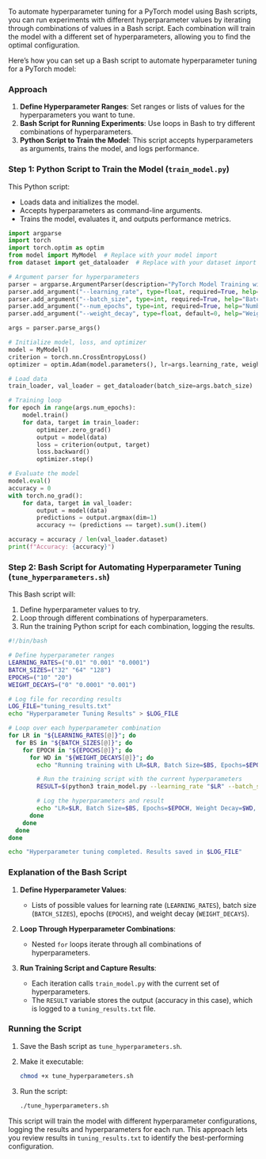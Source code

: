 To automate hyperparameter tuning for a PyTorch model using Bash scripts, you can run experiments with different hyperparameter values by iterating through combinations of values in a Bash script. Each combination will train the model with a different set of hyperparameters, allowing you to find the optimal configuration.

Here’s how you can set up a Bash script to automate hyperparameter tuning for a PyTorch model:

### Approach

1. **Define Hyperparameter Ranges**: Set ranges or lists of values for the hyperparameters you want to tune.
2. **Bash Script for Running Experiments**: Use loops in Bash to try different combinations of hyperparameters.
3. **Python Script to Train the Model**: This script accepts hyperparameters as arguments, trains the model, and logs performance.

### Step 1: Python Script to Train the Model (`train_model.py`)

This Python script:
- Loads data and initializes the model.
- Accepts hyperparameters as command-line arguments.
- Trains the model, evaluates it, and outputs performance metrics.

```python
import argparse
import torch
import torch.optim as optim
from model import MyModel  # Replace with your model import
from dataset import get_dataloader  # Replace with your dataset import

# Argument parser for hyperparameters
parser = argparse.ArgumentParser(description="PyTorch Model Training with Hyperparameter Tuning")
parser.add_argument("--learning_rate", type=float, required=True, help="Learning rate for training")
parser.add_argument("--batch_size", type=int, required=True, help="Batch size for training")
parser.add_argument("--num_epochs", type=int, required=True, help="Number of epochs")
parser.add_argument("--weight_decay", type=float, default=0, help="Weight decay (L2 regularization)")

args = parser.parse_args()

# Initialize model, loss, and optimizer
model = MyModel()
criterion = torch.nn.CrossEntropyLoss()
optimizer = optim.Adam(model.parameters(), lr=args.learning_rate, weight_decay=args.weight_decay)

# Load data
train_loader, val_loader = get_dataloader(batch_size=args.batch_size)

# Training loop
for epoch in range(args.num_epochs):
    model.train()
    for data, target in train_loader:
        optimizer.zero_grad()
        output = model(data)
        loss = criterion(output, target)
        loss.backward()
        optimizer.step()

# Evaluate the model
model.eval()
accuracy = 0
with torch.no_grad():
    for data, target in val_loader:
        output = model(data)
        predictions = output.argmax(dim=1)
        accuracy += (predictions == target).sum().item()

accuracy = accuracy / len(val_loader.dataset)
print(f"Accuracy: {accuracy}")
```

### Step 2: Bash Script for Automating Hyperparameter Tuning (`tune_hyperparameters.sh`)

This Bash script will:
1. Define hyperparameter values to try.
2. Loop through different combinations of hyperparameters.
3. Run the training Python script for each combination, logging the results.

```bash
#!/bin/bash

# Define hyperparameter ranges
LEARNING_RATES=("0.01" "0.001" "0.0001")
BATCH_SIZES=("32" "64" "128")
EPOCHS=("10" "20")
WEIGHT_DECAYS=("0" "0.0001" "0.001")

# Log file for recording results
LOG_FILE="tuning_results.txt"
echo "Hyperparameter Tuning Results" > $LOG_FILE

# Loop over each hyperparameter combination
for LR in "${LEARNING_RATES[@]}"; do
  for BS in "${BATCH_SIZES[@]}"; do
    for EPOCH in "${EPOCHS[@]}"; do
      for WD in "${WEIGHT_DECAYS[@]}"; do
        echo "Running training with LR=$LR, Batch Size=$BS, Epochs=$EPOCH, Weight Decay=$WD"

        # Run the training script with the current hyperparameters
        RESULT=$(python3 train_model.py --learning_rate "$LR" --batch_size "$BS" --num_epochs "$EPOCH" --weight_decay "$WD")

        # Log the hyperparameters and result
        echo "LR=$LR, Batch Size=$BS, Epochs=$EPOCH, Weight Decay=$WD, $RESULT" >> $LOG_FILE
      done
    done
  done
done

echo "Hyperparameter tuning completed. Results saved in $LOG_FILE"
```

### Explanation of the Bash Script

1. **Define Hyperparameter Values**:
   - Lists of possible values for learning rate (`LEARNING_RATES`), batch size (`BATCH_SIZES`), epochs (`EPOCHS`), and weight decay (`WEIGHT_DECAYS`).
  
2. **Loop Through Hyperparameter Combinations**:
   - Nested `for` loops iterate through all combinations of hyperparameters.
  
3. **Run Training Script and Capture Results**:
   - Each iteration calls `train_model.py` with the current set of hyperparameters.
   - The `RESULT` variable stores the output (accuracy in this case), which is logged to a `tuning_results.txt` file.

### Running the Script

1. Save the Bash script as `tune_hyperparameters.sh`.
2. Make it executable:

   ```bash
   chmod +x tune_hyperparameters.sh
   ```

3. Run the script:

   ```bash
   ./tune_hyperparameters.sh
   ```

This script will train the model with different hyperparameter configurations, logging the results and hyperparameters for each run. This approach lets you review results in `tuning_results.txt` to identify the best-performing configuration.